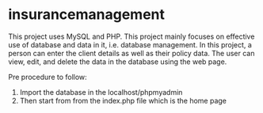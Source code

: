 # insurancemanagement
This project uses MySQL and PHP. This project mainly focuses on effective use of database and data in it, i.e. database management.  In this project, a person can enter the client details as well as their policy data. The user can view, edit, and delete the data in the database using the web page.


Pre procedure to follow:
1. Import the database in the localhost/phpmyadmin
2. Then start from from the index.php file which is the home page
